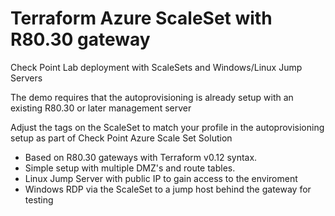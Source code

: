 # Terraform Azure ScaleSet with R80.30 gateway
Check Point Lab deployment with ScaleSets and Windows/Linux Jump Servers

The demo requires that the autoprovisioning is already setup with an existing R80.30 or later management server

Adjust the tags on the ScaleSet to match your profile in the autoprovisioning setup as part of Check Point Azure Scale Set Solution

- Based on R80.30 gateways with Terraform v0.12 syntax.
- Simple setup with multiple DMZ's and route tables. 
- Linux Jump Server with public IP to gain access to the enviroment
- Windows RDP via the ScaleSet to a jump host behind the gateway for testing
